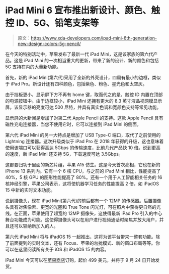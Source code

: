 # iPad Mini 6 宣布推出新设计、颜色、触控 ID、5G、铅笔支架等

> 原文：<https://www.xda-developers.com/ipad-mini-6th-generation-new-design-colors-5g-pencil/>

在今天的特别活动中，苹果发布了最新一代 iPad Mini，这是该家族的第六代产品。这是 iPad Mini 的一次相当重大的更新，带来了新的设计、新的颜色和包括 5G 支持在内的大量新功能。

首先，新的 iPad Mini(第六代)采用了全新的外壳设计，四周有最小的边框，类似于 iPad Pro。新设计还有四种颜色，包括紫色、粉色、星光色和太空灰。

由于挡板更小，显示屏下方不再有 home 键，取而代之的是，触控 ID 内置在顶部的电源按钮中。由于边框较小，iPad Mini 还拥有更大的 8.3 英寸液晶视网膜显示屏。该显示器的亮度可达 500 尼特，并具有真实色调和宽颜色支持等常见功能。

显示屏的大新闻是增加了对第二代 Apple Pencil 的支持。这款 Apple Pencil 具有磁性充电连接器，当您不使用它时，它可以连接到 iPad Mini 的侧面。

第六代 iPad Mini 的另一大特点是增加了 USB Type-C 端口，取代了之前使用的 Lightning 连接器。这次升级类似于 iPad Pro 在 2018 年获得的升级，这也意味着使用该端口可以获得高达 5Gbps 的传输速度，比前几代产品快 10 倍。说到更高的速度，新 iPad Mini 还支持 5G，下载速度可达 3.5Gbps。

这都要归功于里面的新芯片组，苹果 A15 仿生。这是今天首次亮相，它也在新的 iPhone 13 系列内。它有一个 6 核 CPU，与之前的 iPad Mini 相比，性能提高了 40%，5 核 GPU 的图形性能提高了 80%。还有一个用于人工智能相关任务的 16 核神经引擎，苹果公司表示，这将使机器学习任务的性能提高 2 倍，如 iPadOS 15 中新的实时文本功能。

说到摄像头，现在 iPad Mini(第六代)的前后都有一个 12MP 的传感器。后置摄像头具有对焦像素、更宽的光圈和 True Tone 闪光灯，可在照片中获得更自然的光线。在正面，苹果使用了超宽的 12MP 摄像头，这使得最新 iPad Pro 引入的中心舞台功能成为可能。这使得摄像头可以在用户进行视频通话时聚焦并放大用户，并且还可以容纳新加入的人。

第六代 iPad Mini 将与 iPadOS 15 一起推出，这将为该平台带来一整套功能。除了前面提到的实时文本，还有 Focus、苹果的勿扰模式、新的窗口布局等等。你可以在这里阅读所有关于 iOS 和 iPadOS 15 的内容。

iPad Mini 今天可以在[苹果商店](https://www.apple.com/store/)订购，起价 499 美元，并将于 9 月 24 日开始发货。